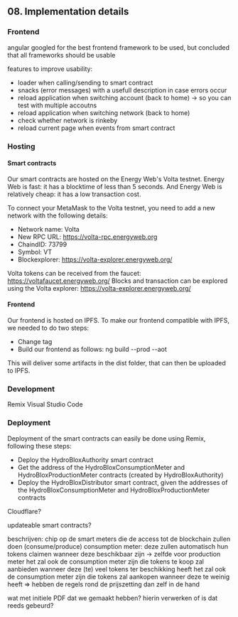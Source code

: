 ## 08. Implementation details

### Frontend

angular
googled for the best frontend framework to be used, but concluded that all frameworks should be usable

features to improve usability:
- loader when calling/sending to smart contract
- snacks (error messages) with a usefull description in case errors occur
- reload application when switching account (back to home) -> so you can test with multiple accoutns
- reload application when switching network (back to home)
- check whether network is rinkeby
- reload current page when events from smart contract

### Hosting

#### Smart contracts

Our smart contracts are hosted on the Energy Web's Volta testnet. Energy Web is fast: it has a blocktime of less than 5 seconds. And Energy Web is relatively cheap: it has a low transaction cost.

To connect your MetaMask to the Volta testnet, you need to add a new network with the following details:
- Network name: Volta
- New RPC URL: https://volta-rpc.energyweb.org
- ChaindID: 73799
- Symbol: VT
- Blockexplorer: https://volta-explorer.energyweb.org/

Volta tokens can be received from the faucet: https://voltafaucet.energyweb.org/
Blocks and transaction can be explored using the Volta explorer: https://volta-explorer.energyweb.org/

#### Frontend

Our frontend is hosted on IPFS. To make our frontend compatible with IPFS, we needed to do two steps:
- Change <base href> tag
- Build our frontend as follows: ng build --prod --aot

This will deliver some artifacts in the dist folder, that can then be uploaded to IPFS.

### Development

Remix
Visual Studio Code

### Deployment

Deployment of the smart contracts can easily be done using Remix, following these steps:
- Deploy the HydroBloxAuthority smart contract
- Get the address of the HydroBloxConsumptionMeter and HydroBloxProductionMeter contracts (created by HydroBloxAuthority)
- Deploy the HydroBloxDistributor smart contract, given the addresses of the HydroBloxConsumptionMeter and HydroBloxProductionMeter contracts

Cloudflare?

updateable smart contracts?

beschrijven: chip op de smart meters die de access tot de blockchain zullen doen (consume/produce)
consumption meter: deze zullen automatisch hun tokens claimen wanneer deze beschikbaar zijn
-> zelfde voor production meter
het zal ook de consumption meter zijn die tokens te koop zal aanbieden wanneer deze (te) veel tokens ter beschikking heeft
het zal ook de consumption meter zijn die tokens zal aankopen wanneer deze te weinig heeft
=> hebben de regels rond de prijszetting dan zelf in de hand

wat met initiele PDF dat we gemaakt hebben? hierin verwerken of is dat reeds gebeurd?